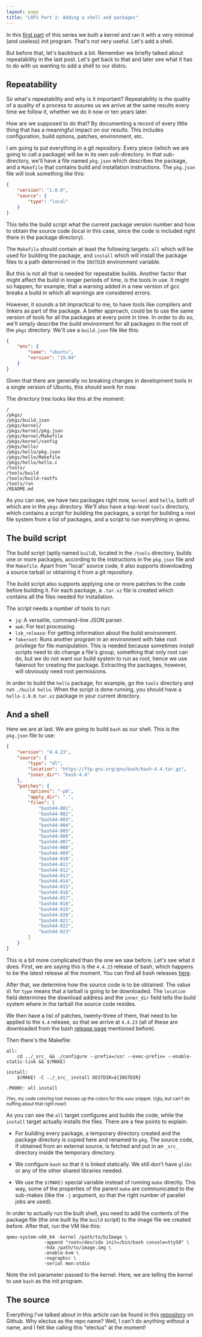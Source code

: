 ```yaml
---
layout: page
title: "LRFS Part 2: Adding a shell and packages"
---
```


In this [first part][1] of this series we built a kernel and ran it
with a very minimal (and useless) init program. That's not very
useful. Let's add a shell.

But before that, let's backtrack a bit. Remember we briefly talked
about repeatability in the last post. Let's get back to that and later
see what it has to do with us wanting to add a shell to our distro.

## Repeatability

So what's repeatability and why is it important? Repeatability is the
quality of a quality of a process to assures us we arrive at the same
results every time we follow it, whether we do it now or ten years
later.

How are we supposed to do that? By documenting a record of every
little thing that has a meaningful impact on our results. This
includes configuration, build options, patches, environment, etc.

I am going to put everything in a git repository. Every piece (which
we are going to call a package) will be in its own sub-directory. In
that sub-directory, we'll have a file named `pkg.json` which describes
the package, and a `Makefile` that contains build and installation
instructions. The `pkg.json` file will look something like this:

```json
{
    "version": "1.0.0",
    "source": {
        "type": "local"
    }
}
```

This tells the build script what the current package version number
and how to obtain the source code (local in this case, since the code
is included right there in the package directory).

The `Makefile` should contain at least the following targets: `all`
which will be used for building the package, and `install` which will
install the package files to a path determined in the `INSTDIR`
environment variable.

But this is not all that is needed for repeatable builds. Another
factor that might affect the build in longer periods of time, is the
tools in use. It might so happen, for example, that a warning added in
a new version of gcc breaks a build in which all warnings are
considered errors.

However, it sounds a bit impractical to me, to have tools like
compilers and linkers as part of the package. A better approach, could
be to use the same version of tools for all the packages at every
point in time. In order to do so, we'll simply describe the build
environment for all packages in the root of the `pkgs`
directory. We'll use a `build.json` file like this:

```json
{
    "env": {
        "name": "ubuntu",
        "version": "18.04"
    }
}
```

Given that there are generally no breaking changes in development
tools in a single version of Ubuntu, this should work for now.

The directory tree looks like this at the moment:

    /
    /pkgs/
    /pkgs/build.json
    /pkgs/kernel/
    /pkgs/kernel/pkg.json
    /pkgs/kernel/Makefile
    /pkgs/kernel/config
    /pkgs/hello/
    /pkgs/hello/pkg.json
    /pkgs/hello/Makefile
    /pkgs/hello/hello.c
    /tools/
    /tools/build
    /tools/build-rootfs
    /tools/run
    /README.md

As you can see, we have two packages right now, `kernel` and `hello`,
both of which are in the `pkgs` directory. We'll also have a top-level
`tools` directory, which contains a script for building the packages,
a script for building a root file system from a list of packages, and
a script to run everything in qemu.

## The build script

The build script (aptly named `build`), located in the `/tools`
directory, builds one or more packages, according to the instructions
in the `pkg.json` file and the `Makefile`. Apart from "local" source
code, it also supports downloading a source tarball or obtaining it
from a git repository.

The build script also supports applying one or more patches to the
code before building it. For each package, a `.tar.xz` file is created
which contains all the files needed for installation.

The script needs a number of tools to run:

 - `jq`: A versatile, command-line JSON parser.
 - `awk`: For text processing.
 - `lsb_release`: For getting information about the build environment.
 - `fakeroot`: Runs another program in an environment with fake root
   privilege for file manipulation. This is needed because sometimes
   install scripts need to do change a file's group, something that
   only root can do, but we do not want our build system to run as
   root, hence we use fakeroot for creating the package. Extracting
   the packages, however, will obviously need root permissions.

In order to build the `hello` package, for example, go the `tools`
directory and run `./build hello`. When the script is done running,
you should have a `hello-1.0.0.tar.xz` package in your current
directory.

## And a shell

Here we are at last. We are going to build `bash` as our shell. This
is the `pkg.json` file to use:

```json
{
    "version": "4.4.23",
    "source": {
        "type": "dl",
        "location": "https://ftp.gnu.org/gnu/bash/bash-4.4.tar.gz",
        "inner_dir": "bash-4.4"
    },
    "patches": {
        "options": "-p0",
        "apply_dir": ".",
        "files": [
            "bash44-001",
            "bash44-002",
            "bash44-003",
            "bash44-004",
            "bash44-005",
            "bash44-006",
            "bash44-007",
            "bash44-008",
            "bash44-009",
            "bash44-010",
            "bash44-011",
            "bash44-012",
            "bash44-013",
            "bash44-014",
            "bash44-015",
            "bash44-016",
            "bash44-017",
            "bash44-018",
            "bash44-019",
            "bash44-020",
            "bash44-021",
            "bash44-022",
            "bash44-023"
        ]
    }
}
```

This is a bit more complicated than the one we saw before. Let's see
what it does. First, we are saying this is the `4.4.23` release of
bash, which happens to be the latest release at the moment. You can
find all bash releases [here][2].

After that, we determine how the source code is to be obtained. The
value `dl` for `type` means that a tarball is going to be
downloaded. The `location` field determines the download address and
the `inner_dir` field tells the build system where in the tarball the
source code resides.

We then have a list of patches, twenty-three of them, that need to be
applied to the `4.4` release, so that we arrive at `4.4.23` (all of
these are downloaded from the bash [release page][2] mentioned
before).

Then there's the Makefile:

```make
all:
    cd ../_src_ && ./configure --prefix=/usr --exec-prefix= --enable-static-link && $(MAKE)

install:
    $(MAKE) -C ../_src_ install DESTDIR=${INSTDIR}

.PHONY: all install
```

<sub>(Yes, my code coloring tool messes up the colors for this `make`
snippet. Ugly, but can't do nuffing about that right now!)</sub>

As you can see the `all` target configures and builds the code, while
the `install` target actually installs the files. There are a few
points to explain:

 - For building every package, a temporary directory created and the
   package directory is copied here and renamed to `pkg`. The source
   code, if obtained from an external source, is fetched and put in an
   `_src_` directory inside the temporary directory.

 - We configure `bash` so that it is linked statically. We still don't
   have `glibc` or any of the other shared libraries needed.

 - We use the `$(MAKE)` special variable instead of running `make`
   directly. This way, some of the properties of the parent `make` are
   communicated to the sub-makes (like the `-j` argument, so that the
   right number of parallel jobs are used).

In order to actually run the built shell, you need to add the contents
of the package file (the one built by the `build` script) to the image
file we created before. After that, run the VM like this:

    qemu-system-x86_64 -kernel /path/to/bzImage \
                  -append "root=/dev/sda init=/bin/bash console=ttyS0" \
                  -hda /path/to/image.img \
                  -enable-kvm \
                  -nographic \
                  -serial mon:stdio

Note the init parameter passed to the kernel. Here, we are telling the
kernel to use `bash` as the init program.

## The source

Everything I've talked about in this article can be found in this
[repository][3] on Github. Why electus as the repo name? Well, I can't
do anything without a name, and I felt like calling this "electus" at
the moment!

[1]: /2018/12/15/linux-really-from-scratch
[2]: https://ftp.gnu.org/gnu/bash/
[3]: https://github.com/elektito/electus
